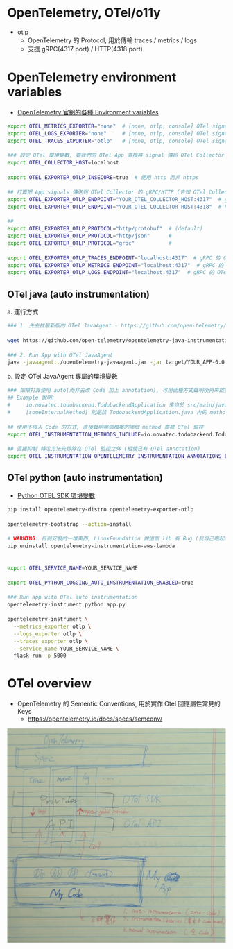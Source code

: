 # OpenTelemetry, OTel/o11y

- otlp
  - OpenTelemetry 的 Protocol, 用於傳輸 traces / metrics / logs
  - 支援 gRPC(4317 port) / HTTP(4318 port)


# OpenTelemetry environment variables

- [OpenTelemetry 官網的各種 Environment variables](https://opentelemetry.io/docs/languages/sdk-configuration/otlp-exporter/)

```bash
export OTEL_METRICS_EXPORTER="none"  # [none, otlp, console] OTel signals 發送到哪邊
export OTEL_LOGS_EXPORTER="none"     # [none, otlp, console] OTel signals 發送到哪邊
export OTEL_TRACES_EXPORTER="otlp"   # [none, otlp, console] OTel signals 發送到哪邊

### 設定 OTel 環境變數, 要我們的 OTel App 直接將 signal 傳給 OTel Collector
export OTEL_COLLECTOR_HOST=localhost

export OTEL_EXPORTER_OTLP_INSECURE=true  # 使用 http 而非 https

## 打算把 App signals 傳送到 OTel Collector 的 gRPC/HTTP (告知 OTel Collector 的 Endpoint)
export OTEL_EXPORTER_OTLP_ENDPOINT="YOUR_OTEL_COLLECTOR_HOST:4317"  # gRPC 的 OTel Collector 端點
export OTEL_EXPORTER_OTLP_ENDPOINT="YOUR_OTEL_COLLECTOR_HOST:4318"  # http 的 OTel Collector 端點

##
export OTEL_EXPORTER_OTLP_PROTOCOL="http/protobuf"  # (default)
export OTEL_EXPORTER_OTLP_PROTOCOL="http/json"      # 
export OTEL_EXPORTER_OTLP_PROTOCOL="grpc"           # 

export OTEL_EXPORTER_OTLP_TRACES_ENDPOINT="localhost:4317"  # gRPC 的 OTel Collector 端點
export OTEL_EXPORTER_OTLP_METRICS_ENDPOINT="localhost:4317"  # gRPC 的 OTel Collector 端點
export OTEL_EXPORTER_OTLP_LOGS_ENDPOINT="localhost:4317"  # gRPC 的 OTel Collector 端點

```

## OTel java (auto instrumentation)

a. 運行方式

```bash
### 1. 先去找最新版的 OTel JavaAgent - https://github.com/open-telemetry/opentelemetry-java-instrumentation/releases

wget https://github.com/open-telemetry/opentelemetry-java-instrumentation/releases/download/v2.18.1/opentelemetry-javaagent.jar

### 2. Run App with OTel JavaAgent
java -javaagent:./opentelemetry-javaagent.jar -jar target/YOUR_APP-0.0.1-SNAPSHOT.jar
```

b. 設定 OTel JavaAgent 專屬的環境變數

```bash
### 如果打算使用 auto(而非去改 Code 加上 annotation), 可用此種方式聲明後再來啟動 (便可用非侵入式的配置來實踐 OTel)
## Example 說明:
#     io.novatec.todobackend.TodobackendApplication 來自於 src/main/java 底下的路徑及檔名
#     [someInternalMethod] 則是該 TodobackendApplication.java 內的 method

## 使用不侵入 Code 的方式, 直接聲明哪個檔案的哪個 method 要被 OTel 監控
export OTEL_INSTRUMENTATION_METHODS_INCLUDE=io.novatec.todobackend.TodobackendApplication[someInternalMethod]

## 直接抑制 特定方法先排除在 OTel 監控之外 (縱使已有 OTel annotation)
export OTEL_INSTRUMENTATION_OPENTELEMETRY_INSTRUMENTATION_ANNOTATIONS_EXCLUDE_METHODS=io.novatec.todobackend.TodobackendApplication[someInternalMethod]

```

## OTel python (auto instrumentation)

- [Python OTEL SDK 環境變數](https://opentelemetry-python.readthedocs.io/en/latest/sdk/environment_variables.html)

```bash
pip install opentelemetry-distro opentelemetry-exporter-otlp

opentelemetry-bootstrap --action=install

# WARNING: 目前安裝的一堆東西, LinuxFoundation 說這個 lib 有 Bug (我自己跑起來也是會噴 exception), 因此先砍~
pip uninstall opentelemetry-instrumentation-aws-lambda


export OTEL_SERVICE_NAME=YOUR_SERVICE_NAME

export OTEL_PYTHON_LOGGING_AUTO_INSTRUMENTATION_ENABLED=true

### Run app with OTel auto instrumentation
opentelemetry-instrument python app.py

opentelemetry-instrument \
  --metrics_exporter otlp \
  --logs_exporter otlp \
  --traces_exporter otlp \
  --service_name YOUR_SERVICE_NAME \
  flask run -p 5000
```

# OTel overview

- OpenTelemetry 的 Sementic Conventions, 用於實作 Otel 回應屬性常見的 Keys
  - https://opentelemetry.io/docs/specs/semconv/

![OTel](./img/OTel.jpg)
